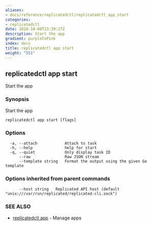 ```yaml
---
aliases:
- docs/reference/replicatedctl/replicatedctl_app_start
categories:
- replicatedctl
date: 2018-10-08T23:39:27Z
description: Start the app
gradient: purpleToPink
index: docs
title: replicatedctl app start
weight: "551"
---
```


## replicatedctl app start

Start the app

### Synopsis

Start the app

```
replicatedctl app start [flags]
```

### Options

```
  -a, --attach            Attach to task
  -h, --help              help for start
  -q, --quiet             Only display task ID
      --raw               Raw JSON stream
      --template string   Format the output using the given Go template
```

### Options inherited from parent commands

```
      --host string   Replicated API host (default "unix:///var/run/replicated/replicated-cli.sock")
```

### SEE ALSO

* [replicatedctl app](/api/replicatedctl/replicatedctl_app/)	 - Manage apps

